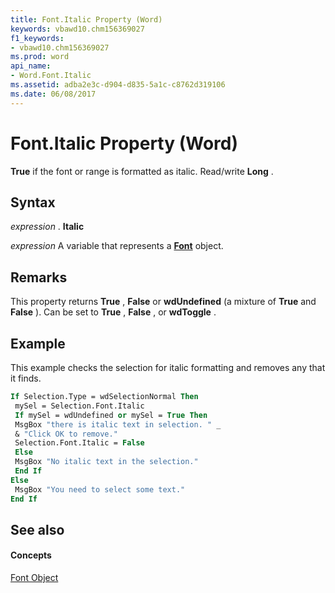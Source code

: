 ```yaml
---
title: Font.Italic Property (Word)
keywords: vbawd10.chm156369027
f1_keywords:
- vbawd10.chm156369027
ms.prod: word
api_name:
- Word.Font.Italic
ms.assetid: adba2e3c-d904-d835-5a1c-c8762d319106
ms.date: 06/08/2017
---
```



# Font.Italic Property (Word)

 **True** if the font or range is formatted as italic. Read/write **Long** .


## Syntax

 _expression_ . **Italic**

 _expression_ A variable that represents a **[Font](font-object-word.md)** object.


## Remarks

This property returns  **True** , **False** or **wdUndefined** (a mixture of **True** and **False** ). Can be set to **True** , **False** , or **wdToggle** .


## Example

This example checks the selection for italic formatting and removes any that it finds.


```vb
If Selection.Type = wdSelectionNormal Then 
 mySel = Selection.Font.Italic 
 If mySel = wdUndefined or mySel = True Then 
 MsgBox "there is italic text in selection. " _ 
 & "Click OK to remove." 
 Selection.Font.Italic = False 
 Else 
 MsgBox "No italic text in the selection." 
 End If 
Else 
 MsgBox "You need to select some text." 
End If
```


## See also


#### Concepts


[Font Object](font-object-word.md)

